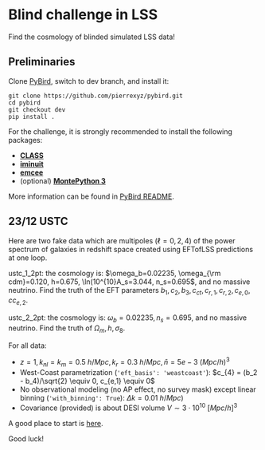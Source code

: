# Blind challenge in LSS

Find the cosmology of blinded simulated LSS data!

## Preliminaries
Clone [PyBird](https://github.com/pierrexyz/pybird), switch to dev branch, and install it:
```
git clone https://github.com/pierrexyz/pybird.git
cd pybird
git checkout dev
pip install .
```

For the challenge, it is strongly recommended to install the following packages: 
* **[CLASS](https://lesgourg.github.io/class_public/class.html)**
* **[iminuit](https://iminuit.readthedocs.io/)** 
* **[emcee](https://emcee.readthedocs.io/)**
* (optional) **[MontePython 3](https://github.com/brinckmann/montepython_public)**

More information can be found in [PyBird README](https://github.com/pierrexyz/pybird/blob/master/README.md). 

## 23/12 USTC

Here are two fake data which are multipoles ($\ell=0,2,4$) of the power spectrum of galaxies in redshift space created using EFTofLSS predictions at one loop. 

ustc_1_2pt: the cosmology is: $\omega_b=0.02235, \omega_{\rm cdm}=0.120, h=0.675, \ln(10^{10}A_s=3.044, n_s=0.695$, and no massive neutrino. Find the truth of the EFT parameters $b_1, c_2, b_3, c_{ct}, c_{r,1}, c_{r,2}, c_{e,0}, cc_{e,2}$.

ustc_2_2pt: the cosmology is: $\omega_b=0.02235, n_s=0.695$, and no massive neutrino. Find the truth of $\Omega_m, h, \sigma_8$. 

For all data:
* $z=1, k_{nl}=k_{m}=0.5 \ h/Mpc, k_{r}=0.3 \ h/Mpc, \bar n=5e-3 \ (Mpc/h)^3$
* West-Coast parametrization (`'eft_basis': 'weastcoast'`): $c_{4} = (b_2 - b_4)/\sqrt{2} \equiv 0, c_{e,1} \equiv 0$
* No observational modeling (no AP effect, no survey mask) except linear binning (`'with_binning': True`): $\Delta k = 0.01 \ h/Mpc$)
* Covariance (provided) is about DESI volume $V \sim 3 \cdot 10^{10} \ [Mpc/h]^3$

A good place to start is [here](https://github.com/pierrexyz/pybird/blob/dev/notebooks/likelihood.ipynb). 

Good luck!


